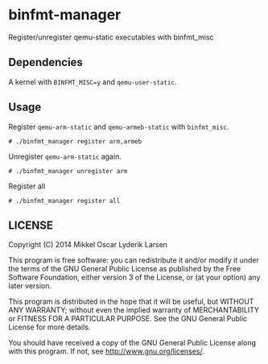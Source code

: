 # binfmt-manager

Register/unregister qemu-static executables with binfmt_misc

## Dependencies

A kernel with `BINFMT_MISC=y` and `qemu-user-static`.

## Usage

Register `qemu-arm-static` and `qemu-armeb-static` with `binfmt_misc`.

```
# ./binfmt_manager register arm,armeb
```

Unregister `qemu-arm-static` again.

```
# ./binfmt_manager unregister arm
```

Register all

```
# ./binfmt_manager register all
```

## LICENSE

Copyright (C) 2014  Mikkel Oscar Lyderik Larsen

This program is free software: you can redistribute it and/or modify
it under the terms of the GNU General Public License as published by
the Free Software Foundation, either version 3 of the License, or
(at your option) any later version.

This program is distributed in the hope that it will be useful,
but WITHOUT ANY WARRANTY; without even the implied warranty of
MERCHANTABILITY or FITNESS FOR A PARTICULAR PURPOSE.  See the
GNU General Public License for more details.

You should have received a copy of the GNU General Public License
along with this program.  If not, see <http://www.gnu.org/licenses/>.
